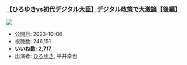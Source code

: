 ### [【ひろゆきvs初代デジタル大臣】デジタル政策で大激論【後編】](https://www.youtube.com/watch?v=JHKPFMnFvFo)
[![](https://img.youtube.com/vi/JHKPFMnFvFo/sddefault.jpg)](https://www.youtube.com/watch?v=JHKPFMnFvFo)
-   公開日: 2023-10-06
-   視聴数: 246,151
-   **いいね数: 2,717**
-   出演者: [ひろゆき](/rehacq_fan/people/ひろゆき "wikilink"), 平井卓也
